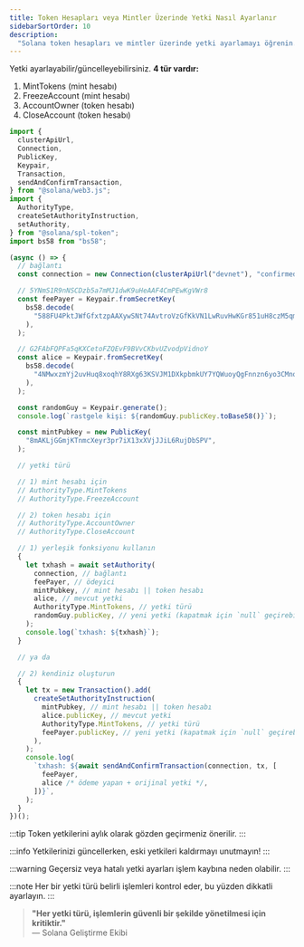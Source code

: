 ```yaml
---
title: Token Hesapları veya Mintler Üzerinde Yetki Nasıl Ayarlanır
sidebarSortOrder: 10
description:
  "Solana token hesapları ve mintler üzerinde yetki ayarlamayı öğrenin. Token'ları kimlerin değiştirebileceğini veya yönetebileceğini kontrol etmek için hayati öneme sahiptir."
---
```


Yetki ayarlayabilir/güncelleyebilirsiniz. **4 tür vardır:**

1. MintTokens (mint hesabı)
2. FreezeAccount (mint hesabı)
3. AccountOwner (token hesabı)
4. CloseAccount (token hesabı)

```typescript filename="set-authority.ts"
import {
  clusterApiUrl,
  Connection,
  PublicKey,
  Keypair,
  Transaction,
  sendAndConfirmTransaction,
} from "@solana/web3.js";
import {
  AuthorityType,
  createSetAuthorityInstruction,
  setAuthority,
} from "@solana/spl-token";
import bs58 from "bs58";

(async () => {
  // bağlantı
  const connection = new Connection(clusterApiUrl("devnet"), "confirmed");

  // 5YNmS1R9nNSCDzb5a7mMJ1dwK9uHeAAF4CmPEwKgVWr8
  const feePayer = Keypair.fromSecretKey(
    bs58.decode(
      "588FU4PktJWfGfxtzpAAXywSNt74AvtroVzGfKkVN1LwRuvHwKGr851uH8czM5qm4iqLbs1kKoMKtMJG4ATR7Ld2",
    ),
  );

  // G2FAbFQPFa5qKXCetoFZQEvF9BVvCKbvUZvodpVidnoY
  const alice = Keypair.fromSecretKey(
    bs58.decode(
      "4NMwxzmYj2uvHuq8xoqhY8RXg63KSVJM1DXkpbmkUY7YQWuoyQgFnnzn6yo3CMnqZasnNPNuAT2TLwQsCaKkUddp",
    ),
  );

  const randomGuy = Keypair.generate();
  console.log(`rastgele kişi: ${randomGuy.publicKey.toBase58()}`);

  const mintPubkey = new PublicKey(
    "8mAKLjGGmjKTnmcXeyr3pr7iX13xXVjJJiL6RujDbSPV",
  );

  // yetki türü

  // 1) mint hesabı için
  // AuthorityType.MintTokens
  // AuthorityType.FreezeAccount

  // 2) token hesabı için
  // AuthorityType.AccountOwner
  // AuthorityType.CloseAccount

  // 1) yerleşik fonksiyonu kullanın
  {
    let txhash = await setAuthority(
      connection, // bağlantı
      feePayer, // ödeyici
      mintPubkey, // mint hesabı || token hesabı
      alice, // mevcut yetki
      AuthorityType.MintTokens, // yetki türü
      randomGuy.publicKey, // yeni yetki (kapatmak için `null` geçirebilirsiniz)
    );
    console.log(`txhash: ${txhash}`);
  }

  // ya da

  // 2) kendiniz oluşturun
  {
    let tx = new Transaction().add(
      createSetAuthorityInstruction(
        mintPubkey, // mint hesabı || token hesabı
        alice.publicKey, // mevcut yetki
        AuthorityType.MintTokens, // yetki türü
        feePayer.publicKey, // yeni yetki (kapatmak için `null` geçirebilirsiniz)
      ),
    );
    console.log(
      `txhash: ${await sendAndConfirmTransaction(connection, tx, [
        feePayer,
        alice /* ödeme yapan + orijinal yetki */,
      ])}`,
    );
  }
})();
```

:::tip
Token yetkilerini aylık olarak gözden geçirmeniz önerilir.
:::

:::info
Yetkilerinizi güncellerken, eski yetkileri kaldırmayı unutmayın!
:::

:::warning
Geçersiz veya hatalı yetki ayarları işlem kaybına neden olabilir.
:::

:::note
Her bir yetki türü belirli işlemleri kontrol eder, bu yüzden dikkatli ayarlayın.
:::

> **"Her yetki türü, işlemlerin güvenli bir şekilde yönetilmesi için kritiktir."**  
> — Solana Geliştirme Ekibi